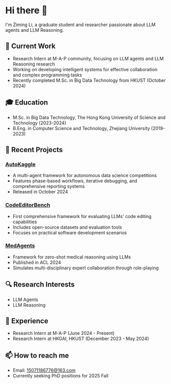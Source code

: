 # Hi there 👋 

I'm Ziming Li, a graduate student and researcher passionate about LLM agents and LLM Reasoning.

## 🔭 Current Work
- Research Intern at M-A-P community, focusing on LLM agents and LLM Reasoning research
- Working on developing intelligent systems for effective collaboration and complex programming tasks
- Recently completed M.Sc. in Big Data Technology from HKUST (October 2024)

## 🎓 Education
- M.Sc. in Big Data Technology, The Hong Kong University of Science and Technology (2023-2024)
- B.Eng. in Computer Science and Technology, Zhejiang University (2019-2023)

## 🚀 Recent Projects
### [AutoKaggle](https://github.com/multimodal-art-projection/AutoKaggle)
- A multi-agent framework for autonomous data science competitions
- Features phase-based workflows, iterative debugging, and comprehensive reporting systems
- Released in October 2024

### [CodeEditorBench](https://github.com/CodeEditorBench/CodeEditorBench)
- First comprehensive framework for evaluating LLMs' code editing capabilities
- Includes open-source datasets and evaluation tools
- Focuses on practical software development scenarios

### [MedAgents](https://github.com/gersteinlab/MedAgents)
- Framework for zero-shot medical reasoning using LLMs
- Published in ACL 2024
- Simulates multi-disciplinary expert collaboration through role-playing

## 🔍 Research Interests
- LLM Agents
- LLM Reasoning

## 💼 Experience
- Research Intern at M-A-P (June 2024 - Present)
- Research Intern at HKGAI, HKUST (December 2023 - May 2024)

## 📫 How to reach me
- Email: 15071186776@163.com
- Currently seeking PhD positions for 2025 Fall

<!--
Feel free to connect with me for research collaborations or discussions about:

- Multi-agent systems
- AI alignment
- LLM applications
- Code generation and editing
-->
